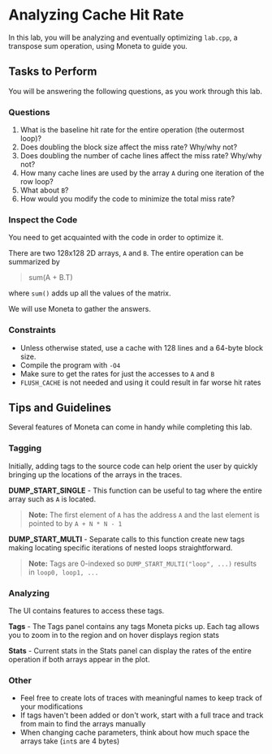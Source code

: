 # Analyzing Cache Hit Rate

In this lab, you will be analyzing and eventually optimizing `lab.cpp`, a transpose sum operation, using Moneta to guide you.

## Tasks to Perform

You will be answering the following questions, as you work through this lab.

### Questions

1. What is the baseline hit rate for the entire operation (the outermost loop)?
2. Does doubling the block size affect the miss rate? Why/why not?
3. Does doubling the number of cache lines affect the miss rate? Why/why not?
4. How many cache lines are used by the array `A` during one iteration of the row loop?
5. What about `B`?
6. How would you modify the code to minimize the total miss rate?

### Inspect the Code

You need to get acquainted with the code in order to optimize it.

There are two 128x128 2D arrays, `A` and `B`. The entire operation can be summarized by 
> sum(A + B.T)

where `sum()` adds up all the values of the matrix.

We will use Moneta to gather the answers.

### Constraints
- Unless otherwise stated, use a cache with 128 lines and a 64-byte block size.
- Compile the program with `-O4`
- Make sure to get the rates for just the accesses to `A` and `B`
- `FLUSH_CACHE` is not needed and using it could result in far worse hit rates

## Tips and Guidelines
Several features of Moneta can come in handy while completing this lab.  

### Tagging
Initially, adding tags to the source code can help orient the user by quickly bringing up the locations of the arrays in the traces.

**DUMP_START_SINGLE** - This function can be useful to tag where the entire array such as `A` is located.  
> **Note:** The first element of `A` has the address `A` and the last element is pointed to by `A + N * N - 1`

**DUMP_START_MULTI** - Separate calls to this function create new tags making locating specific iterations of nested loops straightforward.
> **Note:** Tags are 0-indexed so `DUMP_START_MULTI("loop", ...)` results in `loop0, loop1, ...`

### Analyzing
The UI contains features to access these tags.

**Tags** - The Tags panel contains any tags Moneta picks up. Each tag allows you to zoom in to the region and on hover displays region stats

**Stats** - Current stats in the Stats panel can display the rates of the entire operation if both arrays appear in the plot.

### Other
- Feel free to create lots of traces with meaningful names to keep track of your modifications
- If tags haven't been added or don't work, start with a full trace and track from main to find the arrays manually
- When changing cache parameters, think about how much space the arrays take (`int`s are 4 bytes)

